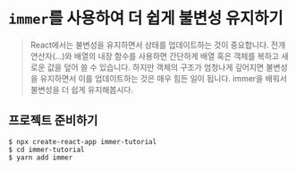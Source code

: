 # `immer`를 사용하여 더 쉽게 불변성 유지하기

> React에서는 불변성을 유지하면서 상태를 업데이트하는 것이 중요합니다. 전개연산자(...)와 배열의 내장 함수를 사용하면 간단하게 배열 혹은 객체를 복하고 새로운 값을 덮어 쓸 수 있습니다. 하지만 객체의 구조가 엄청나게 깊어지면 불변성을 유지하면서 이를 업데이트하는 것은 매우 힘든 일이 됩니다. immer을 배워서 불변성을 더 쉽게 유지해봅시다.

## 프로젝트 준비하기

```
$ npx create-react-app immer-tutorial
$ cd immer-tutorial
$ yarn add immer
```